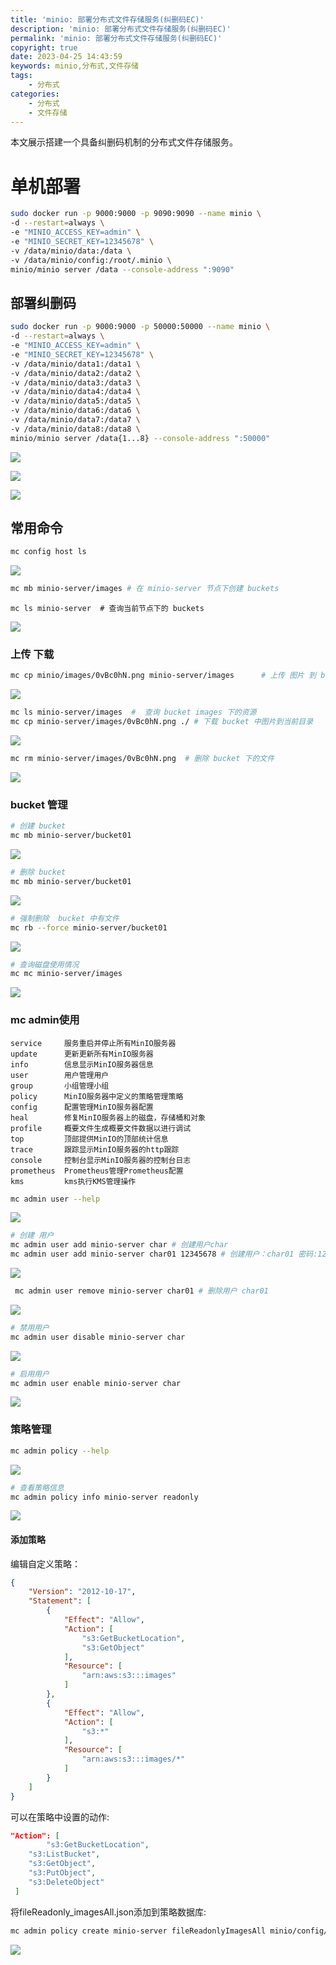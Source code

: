 ```yaml
---
title: 'minio: 部署分布式文件存储服务(纠删码EC)'
description: 'minio: 部署分布式文件存储服务(纠删码EC)'
permalink: 'minio: 部署分布式文件存储服务(纠删码EC)'
copyright: true
date: 2023-04-25 14:43:59
keywords: minio,分布式,文件存储
tags:
	- 分布式
categories:
	- 分布式
	- 文件存储
---
```


本文展示搭建一个具备纠删码机制的分布式文件存储服务。

# 单机部署
```Bash
sudo docker run -p 9000:9000 -p 9090:9090 --name minio \
-d --restart=always \
-e "MINIO_ACCESS_KEY=admin" \
-e "MINIO_SECRET_KEY=12345678" \
-v /data/minio/data:/data \
-v /data/minio/config:/root/.minio \ 
minio/minio server /data --console-address ":9090"
```

<!--more-->

## 部署纠删码
```Bash
sudo docker run -p 9000:9000 -p 50000:50000 --name minio \
-d --restart=always \
-e "MINIO_ACCESS_KEY=admin" \
-e "MINIO_SECRET_KEY=12345678" \
-v /data/minio/data1:/data1 \
-v /data/minio/data2:/data2 \
-v /data/minio/data3:/data3 \
-v /data/minio/data4:/data4 \
-v /data/minio/data5:/data5 \
-v /data/minio/data6:/data6 \
-v /data/minio/data7:/data7 \
-v /data/minio/data8:/data8 \
minio/minio server /data{1...8} --console-address ":50000"
```

![](https://raw.githubusercontent.com/Bogon/blog_images/main/minio/minio-01.png)

![](https://raw.githubusercontent.com/Bogon/blog_images/main/minio/minio-02.png)

![](https://raw.githubusercontent.com/Bogon/blog_images/main/minio/minio-03.png)

## 常用命令
```Bash
mc config host ls
```
![](https://raw.githubusercontent.com/Bogon/blog_images/main/minio/minio-04.png)

```Bash
mc mb minio-server/images # 在 minio-server 节点下创建 buckets
```

```
mc ls minio-server  # 查询当前节点下的 buckets
```
![](https://raw.githubusercontent.com/Bogon/blog_images/main/minio/minio-05.png)

### 上传 下载

```Bash
mc cp minio/images/0vBc0hN.png minio-server/images		# 上传 图片 到 bucket images 下
```
![](https://raw.githubusercontent.com/Bogon/blog_images/main/minio/minio-06.png)

```Bash
mc ls minio-server/images  #  查询 bucket images 下的资源
mc cp minio-server/images/0vBc0hN.png ./ # 下载 bucket 中图片到当前目录
```
![](https://raw.githubusercontent.com/Bogon/blog_images/main/minio/minio-07.png)

```Bash
mc rm minio-server/images/0vBc0hN.png  # 删除 bucket 下的文件
```
![](https://raw.githubusercontent.com/Bogon/blog_images/main/minio/minio-08.png)


### bucket 管理
```Bash
# 创建 bucket
mc mb minio-server/bucket01
```
![](https://raw.githubusercontent.com/Bogon/blog_images/main/minio/minio-09.png)

```Bash
# 删除 bucket
mc mb minio-server/bucket01
```
![](https://raw.githubusercontent.com/Bogon/blog_images/main/minio/minio-10.png)

```Bash
# 强制删除  bucket 中有文件
mc rb --force minio-server/bucket01
```
![](https://raw.githubusercontent.com/Bogon/blog_images/main/minio/minio-11.png)


```Bash
# 查询磁盘使用情况
mc mc minio-server/images
```
![](https://raw.githubusercontent.com/Bogon/blog_images/main/minio/minio-12.png)


### mc admin使用
```
service     服务重启并停止所有MinIO服务器 
update      更新更新所有MinIO服务器 
info        信息显示MinIO服务器信息 
user        用户管理用户
group       小组管理小组
policy      MinIO服务器中定义的策略管理策略 
config      配置管理MinIO服务器配置
heal        修复MinIO服务器上的磁盘，存储桶和对象 
profile     概要文件生成概要文件数据以进行调试 
top         顶部提供MinIO的顶部统计信息
trace       跟踪显示MinIO服务器的http跟踪 
console     控制台显示MinIO服务器的控制台日志 
prometheus  Prometheus管理Prometheus配置 
kms         kms执行KMS管理操作
```

```Bash
mc admin user --help
```
![](https://raw.githubusercontent.com/Bogon/blog_images/main/minio/minio-13.png)

```Bash
# 创建 用户 
mc admin user add minio-server char	# 创建用户char
mc admin user add minio-server char01 12345678 # 创建用户：char01 密码:12345678
```
![](https://raw.githubusercontent.com/Bogon/blog_images/main/minio/minio-14.png)

```Bash
 mc admin user remove minio-server char01 # 删除用户 char01
```
![](https://raw.githubusercontent.com/Bogon/blog_images/main/minio/minio-15.png)


```Bash
# 禁用用户
mc admin user disable minio-server char
```
![](https://raw.githubusercontent.com/Bogon/blog_images/main/minio/minio-16.png)

```Bash
# 启用用户
mc admin user enable minio-server char
```
![](https://raw.githubusercontent.com/Bogon/blog_images/main/minio/minio-17.png)


### 策略管理
```Bash
mc admin policy --help
```
![](https://raw.githubusercontent.com/Bogon/blog_images/main/minio/minio-18.png)

```Bash
# 查看策略信息
mc admin policy info minio-server readonly
```
![](https://raw.githubusercontent.com/Bogon/blog_images/main/minio/minio-19.png)


#### 添加策略
编辑自定义策略：
```Json
{
    "Version": "2012-10-17", 
    "Statement": [
        {
            "Effect": "Allow", 
            "Action": [
                "s3:GetBucketLocation", 
                "s3:GetObject"
            ], 
            "Resource": [
                "arn:aws:s3:::images"
            ]
        }, 
        {
            "Effect": "Allow", 
            "Action": [
                "s3:*"
            ], 
            "Resource": [
                "arn:aws:s3:::images/*"
            ]
        }
    ]
}
```

可以在策略中设置的动作:
```JSON
"Action": [
		"s3:GetBucketLocation", 
    "s3:ListBucket",
    "s3:GetObject", 
    "s3:PutObject", 
    "s3:DeleteObject" 
 ]
```

将fileReadonly_imagesAll.json添加到策略数据库:
```Bash
mc admin policy create minio-server fileReadonlyImagesAll minio/config/fileReadonly_imagesAll.json
```
![](https://raw.githubusercontent.com/Bogon/blog_images/main/minio/minio-20.png)

